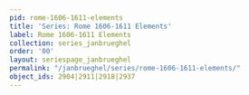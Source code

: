 ```yaml
---
pid: rome-1606-1611-elements
title: 'Series: Rome 1606-1611 Elements'
label: Rome 1606-1611 Elements
collection: series_janbrueghel
order: '00'
layout: seriespage_janbrueghel
permalink: "/janbrueghel/series/rome-1606-1611-elements/"
object_ids: 2904|2911|2918|2937
---
```

